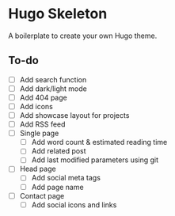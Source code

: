 # Hugo Skeleton

A boilerplate to create your own Hugo theme.

## To-do

- [ ] Add search function
- [ ] Add dark/light mode
- [ ] Add 404 page
- [ ] Add icons
- [ ] Add showcase layout for projects
- [ ] Add RSS feed
- [ ] Single page
    - [ ] Add word count & estimated reading time
    - [ ] Add related post
    - [ ] Add last modified parameters using git
- [ ] Head page
    - [ ] Add social meta tags
    - [ ] Add page name
- [ ] Contact page
    - [ ] Add social icons and links

<!-- 
## Features

## Installation

## Configuration
-->
